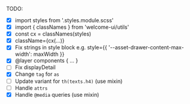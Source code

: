 TODO:

- [x] import styles from '.styles.module.scss'
- [x] import { classNames } from 'welcome-ui/utils'
- [x] const cx = classNames(styles)
- [x] className={cx(…)}
- [x] Fix strings in style block e.g. style={{ '--asset-drawer-content-max-width': maxWidth }}
- [x] @layer components { … }
- [ ] Fix displayDetail
- [x] Change `tag` for `as`
- [ ] Update variant for `th(texts.h4)` (use mixin)
- [ ] Handle `attrs`
- [x] Handle `@media` queries (use mixin)
